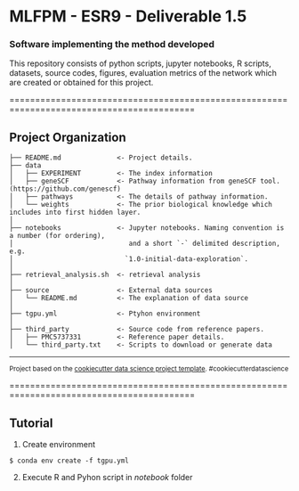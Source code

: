 # MLFPM - ESR9 - Deliverable 1.5
### Software implementing the method developed

This repository consists of python scripts, jupyter notebooks, R scripts, datasets, source codes, figures, evaluation metrics of the network which are created or obtained for this project.

==========================================================================================

Project Organization
------------------------

    ├── README.md              <- Project details.
    ├── data
    │   ├── EXPERIMENT         <- The index information
    │   ├── geneSCF            <- Pathway information from geneSCF tool. (https://github.com/genescf)
    │   ├── pathways           <- The details of pathway information.
    │   └── weights            <- The prior biological knowledge which includes into first hidden layer.
    │
    ├── notebooks              <- Jupyter notebooks. Naming convention is a number (for ordering),
    │                             and a short `-` delimited description, e.g.
    │                            `1.0-initial-data-exploration`.
    │
    ├── retrieval_analysis.sh  <- retrieval analysis
    │
    ├── source                 <- External data sources
    │   └── README.md          <- The explanation of data source
    │
    ├── tgpu.yml               <- Ptyhon environment
    │
    ├── third_party            <- Source code from reference papers.
    │   ├── PMC5737331         <- Reference paper details.
    │   └── third_party.txt    <- Scripts to download or generate data
------------------------
<p><small>Project based on the <a target="_blank" href="https://drivendata.github.io/cookiecutter-data-science/">cookiecutter data science project template</a>. #cookiecutterdatascience</small></p>
==========================================================================================

Tutorial
------------------------

1. Create environment

```
$ conda env create -f tgpu.yml
```


2. Execute R and Pyhon script in *notebook* folder
